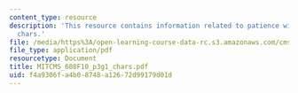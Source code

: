 ```yaml
---
content_type: resource
description: 'This resource contains information related to patience with patients:
  chars.'
file: /media/https%3A/open-learning-course-data-rc.s3.amazonaws.com/cms-608-game-design-fall-2010/f4a9306fa4b08748a12672d99179d01d_MITCMS_608F10_p3g1_chars.pdf
file_type: application/pdf
resourcetype: Document
title: MITCMS_608F10_p3g1_chars.pdf
uid: f4a9306f-a4b0-8748-a126-72d99179d01d
---
```

